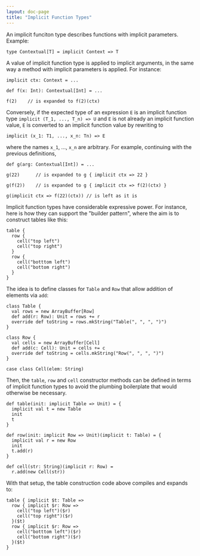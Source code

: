 ```yaml
---
layout: doc-page
title: "Implicit Function Types"
---
```


An implicit funciton type describes functions with implicit parameters. Example:

    type Contextual[T] = implicit Context => T

A value of implicit function type is applied to implicit arguments, in
the same way a method with implicit parameters is applied. For instance:

    implicit ctx: Context = ...

    def f(x: Int): Contextual[Int] = ...

    f(2)    // is expanded to f(2)(ctx)

Conversely, if the expected type of an expression `E` is an implicit
function type `implicit (T_1, ..., T_n) => U` and `E` is not already an
implicit function value, `E` is converted to an implicit function value
by rewriting to

    implicit (x_1: T1, ..., x_n: Tn) => E

where the names `x_1`, ..., `x_n` are arbitrary. For example, continuing
with the previous definitions,

    def g(arg: Contextual[Int]) = ...

    g(22)      // is expanded to g { implicit ctx => 22 }

    g(f(2))    // is expanded to g { implicit ctx => f(2)(ctx) }

    g(implicit ctx => f(22)(ctx)) // is left as it is

Implicit function types have considerable expressive power. For
instance, here is how they can support the "builder pattern", where
the aim is to construct tables like this:

    table {
      row {
        cell("top left")
        cell("top right")
      }
      row {
        cell("botttom left")
        cell("bottom right")
      }
    }

The idea is to define classes for `Table` and `Row` that allow
addition of elements via `add`:

    class Table {
      val rows = new ArrayBuffer[Row]
      def add(r: Row): Unit = rows += r
      override def toString = rows.mkString("Table(", ", ", ")")
    }

    class Row {
      val cells = new ArrayBuffer[Cell]
      def add(c: Cell): Unit = cells += c
      override def toString = cells.mkString("Row(", ", ", ")")
    }

    case class Cell(elem: String)

Then, the `table`, `row` and `cell` constructor methods can be defined
in terms of implicit function types to avoid the plumbing boilerplate
that would otherwise be necessary.

    def table(init: implicit Table => Unit) = {
      implicit val t = new Table
      init
      t
    }

    def row(init: implicit Row => Unit)(implicit t: Table) = {
      implicit val r = new Row
      init
      t.add(r)
    }

    def cell(str: String)(implicit r: Row) =
      r.add(new Cell(str))

With that setup, the table construction code above compiles and expands to:

    table { implicit $t: Table =>
      row { implicit $r: Row =>
        cell("top left")($r)
        cell("top right")($r)
      }($t)
      row { implicit $r: Row =>
        cell("botttom left")($r)
        cell("bottom right")($r)
      }($t)
    }
